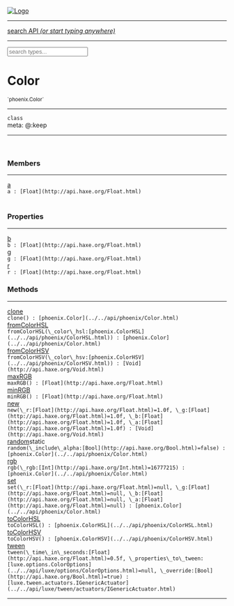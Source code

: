 
[![Logo](../../images/logo.png)](../../api/index.html)

<hr/>
<a href="#" id="search_bar" onclick="return;"><div> search API <em>(or start typing anywhere)</em> </div></a>
<hr/>

<script src="../../js/omnibar.js"> </script>
<link rel="stylesheet" type="text/css" href="../../css/omnibar.css" media="all">

<div id="omnibar"> <a href="#" onclick="return" id="omnibar_close"></a> <input id="omnibar_text" type="text" placeholder="search types..."></input></div>
<script  id="typelist" data-relpath="../../" data-types="Luxe,luxe.AppConfig,luxe.Audio,luxe.Camera,luxe.Circle,luxe.Color,luxe.ColorHSL,luxe.ColorHSV,luxe.Component,luxe.Core,luxe.Cursor,luxe.Debug,luxe.Draw,luxe.EmitHandler,luxe.Emitter,luxe.Entity,luxe.Events,luxe.Game,luxe.GamepadEvent,luxe.GamepadEventType,luxe.ID,luxe.Input,luxe.InputEvent,luxe.InputType,luxe.InteractState,luxe.Key,luxe.KeyEvent,luxe.Log,luxe.Matrix,luxe.Mesh,luxe.ModState,luxe.MouseButton,luxe.MouseEvent,luxe.NineSlice,luxe.Objects,luxe.Parcel,luxe.ParcelProgress,luxe.Particle,luxe.ParticleEmitter,luxe.ParticleEmitterInitData,luxe.ParticleSystem,luxe.Physics,luxe.PhysicsEngine,luxe.ProjectionType,luxe.Quaternion,luxe.Rectangle,luxe.Scan,luxe.Scene,luxe.Screen,luxe.SizeMode,luxe.Sound,luxe.Sprite,luxe.State,luxe.States,luxe.Text,luxe.TextAlign,luxe.TextEvent,luxe.TextEventType,luxe.Timer,luxe.TouchEvent,luxe.Transform,luxe.Vec,luxe.Vector,luxe.Visual,luxe._Core.CoreThreadRequest,luxe._Core.LoadShaderInfo,luxe._Core.LoadTextureInfo,luxe._Emitter.EmitNode,luxe._Events.EventConnection,luxe._Events.EventObject,luxe._NineSlice.Slice,luxe._Parcel.DataInfo,luxe._Parcel.FontInfo,luxe._Parcel.ShaderInfo,luxe._Parcel.SoundInfo,luxe._Parcel.TextInfo,luxe.collision.Collision,luxe.collision.CollisionData,luxe.collision.ShapeDrawer,luxe.collision.ShapeDrawerLuxe,luxe.collision.shapes.Circle,luxe.collision.shapes.Polygon,luxe.collision.shapes.Shape,luxe.components.Components,luxe.components.cameras.FlyCamera,luxe.components.render.MeshComponent,luxe.components.sprite.SpriteAnimation,luxe.components.sprite.SpriteAnimationData,luxe.components.sprite.SpriteAnimationEventData,luxe.components.sprite.SpriteAnimationFrame,luxe.components.sprite.SpriteAnimationFrameEvent,luxe.components.sprite.SpriteAnimationFrameSource,luxe.components.sprite.SpriteAnimationType,luxe.debug.BatcherDebugView,luxe.debug.DebugInspectorOptions,luxe.debug.DebugView,luxe.debug.Inspector,luxe.debug.ProfilerDebugView,luxe.debug.RenderStats,luxe.debug.StatsDebugView,luxe.debug.TraceDebugView,luxe.debug._ProfilerDebugView.ProfilerBar,luxe.debug._ProfilerDebugView.ProfilerValue,luxe.importers.obj.Data,luxe.importers.obj.Normal,luxe.importers.obj.Reader,luxe.importers.obj.UV,luxe.importers.obj.Vector,luxe.importers.obj.Vertex,luxe.importers.texturepacker.TexturePackerData,luxe.importers.texturepacker.TexturePackerFrame,luxe.importers.texturepacker.TexturePackerJSON,luxe.importers.texturepacker.TexturePackerJSONType,luxe.importers.texturepacker.TexturePackerMeta,luxe.importers.texturepacker.TexturePackerRect,luxe.importers.texturepacker.TexturePackerSize,luxe.importers.texturepacker.TexturePackerSpriteAnimation,luxe.importers.tiled.TiledLayer,luxe.importers.tiled.TiledMap,luxe.importers.tiled.TiledMapData,luxe.importers.tiled.TiledMapOptions,luxe.importers.tiled.TiledObject,luxe.importers.tiled.TiledObjectGroup,luxe.importers.tiled.TiledObjectType,luxe.importers.tiled.TiledPolyObject,luxe.importers.tiled.TiledPropertyTile,luxe.importers.tiled.TiledTile,luxe.importers.tiled.TiledTileset,luxe.macros.BuildVersion,luxe.macros.ComponentRules,luxe.macros.EntityRules,luxe.options.BatcherOptions,luxe.options.BitmapFontOptions,luxe.options.CameraOptions,luxe.options.CircleGeometryOptions,luxe.options.ColorOptions,luxe.options.ComponentOptions,luxe.options.DrawArcOptions,luxe.options.DrawBoxOptions,luxe.options.DrawCircleOptions,luxe.options.DrawLineOptions,luxe.options.DrawNgonOptions,luxe.options.DrawPlaneOptions,luxe.options.DrawRectangleOptions,luxe.options.DrawRingOptions,luxe.options.DrawTextureOptions,luxe.options.EntityOptions,luxe.options.FontOptions,luxe.options.GeometryOptions,luxe.options.LineGeometryOptions,luxe.options.LuxeCameraOptions,luxe.options.MeshOptions,luxe.options.NineSliceOptions,luxe.options.ParcelOptions,luxe.options.ParcelProgressOptions,luxe.options.ParticleEmitterOptions,luxe.options.ParticleOptions,luxe.options.PlaneGeometryOptions,luxe.options.QuadGeometryOptions,luxe.options.RectangleGeometryOptions,luxe.options.ResourceOptions,luxe.options.SpriteOptions,luxe.options.StateOptions,luxe.options.StatesOptions,luxe.options.TextOptions,luxe.options.TextureOptions,luxe.options.TileLayerOptions,luxe.options.TileOptions,luxe.options.TilemapOptions,luxe.options.TilemapVisualOptions,luxe.options.TilesetOptions,luxe.options.VisualOptions,luxe.options._DrawOptions.DrawOptions,luxe.options._FontOptions.FontOptions,luxe.resource.DataResource,luxe.resource.JSONResource,luxe.resource.Resource,luxe.resource.ResourceManager,luxe.resource.ResourceStats,luxe.resource.ResourceType,luxe.resource.SoundResource,luxe.resource.TextResource,luxe.structural.BST,luxe.structural.BSTNode,luxe.structural.BSTTraverseMethod,luxe.structural.Bag,luxe.structural.BalancedBST,luxe.structural.BalancedBSTNode,luxe.structural.BalancedBSTNode_phoenix_geometry_GeometryKey_phoenix_geometry_Geometry,luxe.structural.BalancedBSTTraverseMethod,luxe.structural.BalancedBST_phoenix_geometry_GeometryKey_phoenix_geometry_Geometry,luxe.structural.Heap,luxe.structural.Pool,luxe.structural.Stack,luxe.structural.StackNode,luxe.structural._Bag.BagNode,luxe.structural._BalancedBST.NodeColor,luxe.tilemaps.Isometric,luxe.tilemaps.IsometricVisual,luxe.tilemaps.Ortho,luxe.tilemaps.OrthoVisual,luxe.tilemaps.Tile,luxe.tilemaps.TileArray,luxe.tilemaps.TileLayer,luxe.tilemaps.TileOffset,luxe.tilemaps.Tilemap,luxe.tilemaps.TilemapOrientation,luxe.tilemaps.TilemapVisual,luxe.tilemaps.TilemapVisualLayerGeometry,luxe.tilemaps.Tileset,luxe.tween.Actuate,luxe.tween.BezierPath,luxe.tween.ComponentPath,luxe.tween.IComponentPath,luxe.tween.LinearPath,luxe.tween.MotionPath,luxe.tween.ObjectHash,luxe.tween.RotationPath,luxe.tween._Actuate.TweenTimer,luxe.tween.actuators.GenericActuator,luxe.tween.actuators.IGenericActuator,luxe.tween.actuators.MethodActuator,luxe.tween.actuators.MotionPathActuator,luxe.tween.actuators.PropertyDetails,luxe.tween.actuators.PropertyPathDetails,luxe.tween.actuators.SimpleActuator,luxe.tween.easing.Back,luxe.tween.easing.BackEaseIn,luxe.tween.easing.BackEaseInOut,luxe.tween.easing.BackEaseOut,luxe.tween.easing.Bounce,luxe.tween.easing.BounceEaseIn,luxe.tween.easing.BounceEaseInOut,luxe.tween.easing.BounceEaseOut,luxe.tween.easing.Cubic,luxe.tween.easing.CubicEaseIn,luxe.tween.easing.CubicEaseInOut,luxe.tween.easing.CubicEaseOut,luxe.tween.easing.Elastic,luxe.tween.easing.ElasticEaseIn,luxe.tween.easing.ElasticEaseInOut,luxe.tween.easing.ElasticEaseOut,luxe.tween.easing.Expo,luxe.tween.easing.ExpoEaseIn,luxe.tween.easing.ExpoEaseInOut,luxe.tween.easing.ExpoEaseOut,luxe.tween.easing.IEasing,luxe.tween.easing.Linear,luxe.tween.easing.LinearEaseNone,luxe.tween.easing.Quad,luxe.tween.easing.QuadEaseIn,luxe.tween.easing.QuadEaseInOut,luxe.tween.easing.QuadEaseOut,luxe.tween.easing.Quart,luxe.tween.easing.QuartEaseIn,luxe.tween.easing.QuartEaseInOut,luxe.tween.easing.QuartEaseOut,luxe.tween.easing.Quint,luxe.tween.easing.QuintEaseIn,luxe.tween.easing.QuintEaseInOut,luxe.tween.easing.QuintEaseOut,luxe.tween.easing.Sine,luxe.tween.easing.SineEaseIn,luxe.tween.easing.SineEaseInOut,luxe.tween.easing.SineEaseOut,luxe.utils.GeometryUtils,luxe.utils.JSON,luxe.utils.Maths,luxe.utils.UUID,luxe.utils.Utils,luxe.utils._UUID.Rule30,luxe.utils.json.JSONDecoder,luxe.utils.json.JSONEncoder,luxe.utils.json.JSONParseError,luxe.utils.json.JSONToken,luxe.utils.json.JSONTokenType,luxe.utils.json.JSONTokenizer,phoenix.BatchGroup,phoenix.BatchState,phoenix.Batcher,phoenix.BatcherKey,phoenix.BitmapFont,phoenix.BlendEquation,phoenix.BlendMode,phoenix.Camera,phoenix.Circle,phoenix.ClampType,phoenix.Color,phoenix.ColorHSL,phoenix.ColorHSV,phoenix.ComponentOrder,phoenix.DualQuaternion,phoenix.FilterType,phoenix.FontInfo,phoenix.Matrix,phoenix.MatrixTransform,phoenix.PrimitiveType,phoenix.ProjectionType,phoenix.Quaternion,phoenix.Ray,phoenix.Rectangle,phoenix.RenderPass,phoenix.RenderPath,phoenix.RenderState,phoenix.RenderTexture,phoenix.Renderer,phoenix.RendererStats,phoenix.Shader,phoenix.Spatial,phoenix.TextAlign,phoenix.Texture,phoenix.Transform,phoenix.UniformValue,phoenix.UniformValueType,phoenix.Vec,phoenix.Vector,phoenix._Batcher.BlendEquation_Impl_,phoenix._Batcher.BlendMode_Impl_,phoenix._Batcher.PrimitiveType_Impl_,phoenix._BitmapFont.Character,phoenix._BitmapFont.Parser,phoenix._Vector.ComponentOrder_Impl_,phoenix._Vector.Vec_Impl_,phoenix.geometry.ArcGeometry,phoenix.geometry.CircleGeometry,phoenix.geometry.ComplexGeometry,phoenix.geometry.ComplexQuad,phoenix.geometry.CompositeGeometry,phoenix.geometry.Geometry,phoenix.geometry.GeometryKey,phoenix.geometry.GeometryState,phoenix.geometry.LineGeometry,phoenix.geometry.PlaneGeometry,phoenix.geometry.QuadGeometry,phoenix.geometry.RectangleGeometry,phoenix.geometry.RingGeometry,phoenix.geometry.TextGeometry,phoenix.geometry.TextureCoord,phoenix.geometry.TextureCoordSet,phoenix.geometry.Vertex,phoenix.utils.Rendering"></script>


<h1>Color</h1>
<small>`phoenix.Color`</small>



<hr/>

`class`<br/><span class="meta">
meta: @:keep</span>

<hr/>


&nbsp;
&nbsp;




<h3>Members</h3> <hr/><span class="member apipage">
                <a name="a"><a class="lift" href="#a">a</a></a><div class="clear"></div>
                <code class="signature apipage">a : [Float](http://api.haxe.org/Float.html)</code><br/></span>
            <span class="small_desc_flat"></span><br/>

<h3>Properties</h3> <hr/><span class="member apipage">
                <a name="b"><a class="lift" href="#b">b</a></a><div class="clear"></div>
                <code class="signature apipage">b : [Float](http://api.haxe.org/Float.html)</code><br/></span>
            <span class="small_desc_flat"></span><span class="member apipage">
                <a name="g"><a class="lift" href="#g">g</a></a><div class="clear"></div>
                <code class="signature apipage">g : [Float](http://api.haxe.org/Float.html)</code><br/></span>
            <span class="small_desc_flat"></span><span class="member apipage">
                <a name="r"><a class="lift" href="#r">r</a></a><div class="clear"></div>
                <code class="signature apipage">r : [Float](http://api.haxe.org/Float.html)</code><br/></span>
            <span class="small_desc_flat"></span>

<h3>Methods</h3> <hr/><span class="method apipage">
            <a name="clone"><a class="lift" href="#clone">clone</a></a><div class="clear"></div>
            <code class="signature apipage">clone() : [phoenix.Color](../../api/phoenix/Color.html)</code><br/><span class="small_desc_flat"></span>


</span>
<span class="method apipage">
            <a name="fromColorHSL"><a class="lift" href="#fromColorHSL">fromColorHSL</a></a><div class="clear"></div>
            <code class="signature apipage">fromColorHSL(\_color\_hsl:[phoenix.ColorHSL](../../api/phoenix/ColorHSL.html)<span></span>) : [phoenix.Color](../../api/phoenix/Color.html)</code><br/><span class="small_desc_flat"></span>


</span>
<span class="method apipage">
            <a name="fromColorHSV"><a class="lift" href="#fromColorHSV">fromColorHSV</a></a><div class="clear"></div>
            <code class="signature apipage">fromColorHSV(\_color\_hsv:[phoenix.ColorHSV](../../api/phoenix/ColorHSV.html)<span></span>) : [Void](http://api.haxe.org/Void.html)</code><br/><span class="small_desc_flat"></span>


</span>
<span class="method apipage">
            <a name="maxRGB"><a class="lift" href="#maxRGB">maxRGB</a></a><div class="clear"></div>
            <code class="signature apipage">maxRGB() : [Float](http://api.haxe.org/Float.html)</code><br/><span class="small_desc_flat"></span>


</span>
<span class="method apipage">
            <a name="minRGB"><a class="lift" href="#minRGB">minRGB</a></a><div class="clear"></div>
            <code class="signature apipage">minRGB() : [Float](http://api.haxe.org/Float.html)</code><br/><span class="small_desc_flat"></span>


</span>
<span class="method apipage">
            <a name="new"><a class="lift" href="#new">new</a></a><div class="clear"></div>
            <code class="signature apipage">new(\_r:[Float](http://api.haxe.org/Float.html)<span>=1.0f</span>, \_g:[Float](http://api.haxe.org/Float.html)<span>=1.0f</span>, \_b:[Float](http://api.haxe.org/Float.html)<span>=1.0f</span>, \_a:[Float](http://api.haxe.org/Float.html)<span>=1.0f</span>) : [Void](http://api.haxe.org/Void.html)</code><br/><span class="small_desc_flat"></span>


</span>
<span class="method apipage">
            <a name="random"><a class="lift" href="#random">random</a></a><span class="inline-block static">static</span><div class="clear"></div>
            <code class="signature apipage">random(\_include\_alpha:[Bool](http://api.haxe.org/Bool.html)<span>=false</span>) : [phoenix.Color](../../api/phoenix/Color.html)</code><br/><span class="small_desc_flat"></span>


</span>
<span class="method apipage">
            <a name="rgb"><a class="lift" href="#rgb">rgb</a></a><div class="clear"></div>
            <code class="signature apipage">rgb(\_rgb:[Int](http://api.haxe.org/Int.html)<span>=16777215</span>) : [phoenix.Color](../../api/phoenix/Color.html)</code><br/><span class="small_desc_flat"></span>


</span>
<span class="method apipage">
            <a name="set"><a class="lift" href="#set">set</a></a><div class="clear"></div>
            <code class="signature apipage">set(\_r:[Float](http://api.haxe.org/Float.html)<span>=null</span>, \_g:[Float](http://api.haxe.org/Float.html)<span>=null</span>, \_b:[Float](http://api.haxe.org/Float.html)<span>=null</span>, \_a:[Float](http://api.haxe.org/Float.html)<span>=null</span>) : [phoenix.Color](../../api/phoenix/Color.html)</code><br/><span class="small_desc_flat"></span>


</span>
<span class="method apipage">
            <a name="toColorHSL"><a class="lift" href="#toColorHSL">toColorHSL</a></a><div class="clear"></div>
            <code class="signature apipage">toColorHSL() : [phoenix.ColorHSL](../../api/phoenix/ColorHSL.html)</code><br/><span class="small_desc_flat"></span>


</span>
<span class="method apipage">
            <a name="toColorHSV"><a class="lift" href="#toColorHSV">toColorHSV</a></a><div class="clear"></div>
            <code class="signature apipage">toColorHSV() : [phoenix.ColorHSV](../../api/phoenix/ColorHSV.html)</code><br/><span class="small_desc_flat"></span>


</span>
<span class="method apipage">
            <a name="tween"><a class="lift" href="#tween">tween</a></a><div class="clear"></div>
            <code class="signature apipage">tween(\_time\_in\_seconds:[Float](http://api.haxe.org/Float.html)<span>=0.5f</span>, \_properties\_to\_tween:[luxe.options.ColorOptions](../../api/luxe/options/ColorOptions.html)<span>=null</span>, \_override:[Bool](http://api.haxe.org/Bool.html)<span>=true</span>) : [luxe.tween.actuators.IGenericActuator](../../api/luxe/tween/actuators/IGenericActuator.html)</code><br/><span class="small_desc_flat"></span>


</span>



<hr/>

&nbsp;
&nbsp;
&nbsp;
&nbsp;